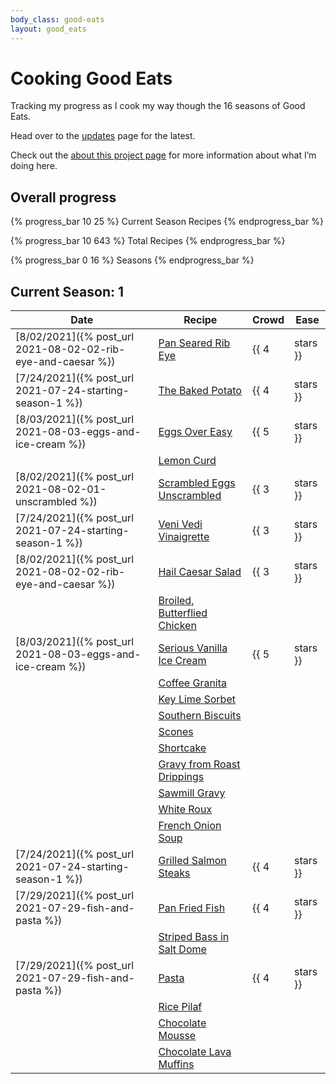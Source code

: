 ```yaml
---
body_class: good-eats
layout: good_eats
---
```


# Cooking Good Eats

Tracking my progress as I cook my way though the 16 seasons of Good
Eats.

Head over to the [updates](updates.html) page for the latest.

Check out the [about this project page](about.html) for more information
about what I’m doing here.

## Overall progress

{% progress_bar 10 25 %} Current Season Recipes {% endprogress_bar %}

{% progress_bar 10 643 %} Total Recipes {% endprogress_bar %}

{% progress_bar 0 16 %} Seasons {% endprogress_bar %}

## Current Season: 1

| **Date**                                                           | **Recipe**                                                                                                                 | **Crowd**       | **Ease**        |
|--------------------------------------------------------------------|----------------------------------------------------------------------------------------------------------------------------|-----------------|-----------------|
| [8/02/2021]({% post_url 2021-08-02-02-rib-eye-and-caesar %})       | [Pan Seared Rib Eye](https://www.foodnetwork.com/recipes/alton-brown/pan-seared-rib-eye-recipe-2131274)                    | {{ 4 | stars }} | {{ 4 | stars }} |
| [7/24/2021]({% post_url 2021-07-24-starting-season-1 %})           | [The Baked Potato](https://www.foodnetwork.com/recipes/alton-brown/the-baked-potato-recipe1-1908821)                       | {{ 4 | stars }} | {{ 5 | stars }} |
| [8/03/2021]({% post_url 2021-08-03-eggs-and-ice-cream %})          | [Eggs Over Easy](https://www.foodnetwork.com/recipes/alton-brown/eggs-over-easy-recipe2-1938248)                           | {{ 5 | stars }} | {{ 5 | stars }} |
|                                                                    | [Lemon Curd](https://www.foodnetwork.com/recipes/alton-brown/lemon-curd-recipe-1909621)                                    |                 |                 |
| [8/02/2021]({% post_url 2021-08-02-01-unscrambled %})              | [Scrambled Eggs Unscrambled](https://www.foodnetwork.com/recipes/alton-brown/scrambled-eggs-unscrambled-recipe-1938318)    | {{ 3 | stars }} | {{ 4 | stars }} |
| [7/24/2021]({% post_url 2021-07-24-starting-season-1 %})           | [Veni Vedi Vinaigrette](https://www.foodnetwork.com/recipes/veni-vedi-vinaigrette-recipe-1938425)                          | {{ 3 | stars }} | {{ 5 | stars }} |
| [8/02/2021]({% post_url 2021-08-02-02-rib-eye-and-caesar %})       | [Hail Caesar Salad](https://www.foodnetwork.com/recipes/hail-caesar-salad-recipe-1938267)                                  | {{ 3 | stars }} | {{ 4 | stars }} |
|                                                                    | [Broiled, Butterflied Chicken](https://www.foodnetwork.com/recipes/alton-brown/broiled-butterflied-chicken-recipe-1951266) |                 |                 |
| [8/03/2021]({% post_url 2021-08-03-eggs-and-ice-cream %})          | [Serious Vanilla Ice Cream](https://www.foodnetwork.com/recipes/alton-brown/serious-vanilla-ice-cream-recipe-1909819)      | {{ 5 | stars }} | {{ 3 | stars }} |
|                                                                    | [Coffee Granita](https://www.foodnetwork.com/recipes/alton-brown/coffee-granita-recipe-1938493)                            |                 |                 |
|                                                                    | [Key Lime Sorbet](https://www.foodnetwork.com/recipes/alton-brown/key-lime-sorbet-recipe-1938398)                          |                 |                 |
|                                                                    | [Southern Biscuits](https://www.foodnetwork.com/recipes/alton-brown/southern-biscuits-recipe3-1948203)                     |                 |                 |
|                                                                    | [Scones](https://www.foodnetwork.com/recipes/scones-recipe-1910399)                                                        |                 |                 |
|                                                                    | [Shortcake](https://www.foodnetwork.com/recipes/shortcake-recipe-1910146)                                                  |                 |                 |
|                                                                    | [Gravy from Roast Drippings](https://www.foodnetwork.com/recipes/gravy-from-roast-drippings-recipe-1951306)                |                 |                 |
|                                                                    | [Sawmill Gravy](https://www.foodnetwork.com/recipes/alton-brown/sawmill-gravy-recipe-1938562)                              |                 |                 |
|                                                                    | [White Roux](https://www.foodnetwork.com/recipes/white-roux-recipe-1939081)                                                |                 |                 |
|                                                                    | [French Onion Soup](https://www.foodnetwork.com/recipes/alton-brown/french-onion-soup-recipe-1939059)                      |                 |                 |
| [7/24/2021]({% post_url 2021-07-24-starting-season-1 %})           | [Grilled Salmon Steaks](https://www.foodnetwork.com/recipes/grilled-salmon-steaks-recipe-1910488)                          | {{ 4 | stars }} | {{ 2 | stars }} |
| [7/29/2021]({% post_url 2021-07-29-fish-and-pasta %})              | [Pan Fried Fish](https://www.foodnetwork.com/recipes/pan-fried-fish-recipe-1910675)                                        | {{ 4 | stars }} | {{ 4 | stars }} |
|                                                                    | [Striped Bass in Salt Dome](https://www.foodnetwork.com/recipes/striped-bass-in-salt-dome-recipe-1939160)                  |                 |                 |
| [7/29/2021]({% post_url 2021-07-29-fish-and-pasta %})              | [Pasta](https://www.foodnetwork.com/recipes/alton-brown/pasta-recipe1-1939124)                                             | {{ 4 | stars }} | {{ 4 | stars }} |
|                                                                    | [Rice Pilaf](https://www.foodnetwork.com/recipes/rice-pilaf-recipe0-1910453)                                               |                 |                 |
|                                                                    | [Chocolate Mousse](https://www.foodnetwork.com/recipes/alton-brown/chocolate-mousse-recipe-1951938)                        |                 |                 |
|                                                                    | [Chocolate Lava Muffins](https://www.foodnetwork.com/recipes/alton-brown/chocolate-lava-muffins-recipe2-1913655)           |                 |                 |

<script type="text/javascript">
    $(function() {
        $('.main table').tablesorter();
    });
</script>
